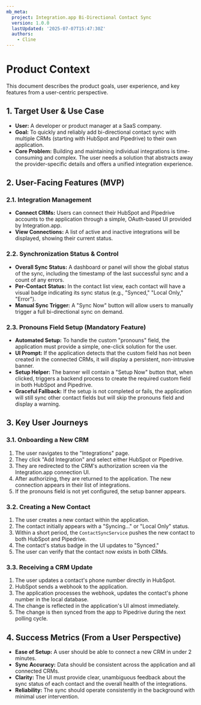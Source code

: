 ```yaml
---
mb_meta:
  project: Integration.app Bi-Directional Contact Sync
  version: 1.0.0
  lastUpdated: '2025-07-07T15:47:30Z'
  authors:
    - Cline
---
```


# Product Context

This document describes the product goals, user experience, and key features from a user-centric perspective.

## 1. Target User & Use Case

-   **User:** A developer or product manager at a SaaS company.
-   **Goal:** To quickly and reliably add bi-directional contact sync with multiple CRMs (starting with HubSpot and Pipedrive) to their own application.
-   **Core Problem:** Building and maintaining individual integrations is time-consuming and complex. The user needs a solution that abstracts away the provider-specific details and offers a unified integration experience.

## 2. User-Facing Features (MVP)

### 2.1. Integration Management

-   **Connect CRMs:** Users can connect their HubSpot and Pipedrive accounts to the application through a simple, OAuth-based UI provided by Integration.app.
-   **View Connections:** A list of active and inactive integrations will be displayed, showing their current status.

### 2.2. Synchronization Status & Control

-   **Overall Sync Status:** A dashboard or panel will show the global status of the sync, including the timestamp of the last successful sync and a count of any errors.
-   **Per-Contact Status:** In the contact list view, each contact will have a visual badge indicating its sync status (e.g., "Synced," "Local Only," "Error").
-   **Manual Sync Trigger:** A "Sync Now" button will allow users to manually trigger a full bi-directional sync on demand.

### 2.3. Pronouns Field Setup (Mandatory Feature)

-   **Automated Setup:** To handle the custom "pronouns" field, the application must provide a simple, one-click solution for the user.
-   **UI Prompt:** If the application detects that the custom field has not been created in the connected CRMs, it will display a persistent, non-intrusive banner.
-   **Setup Helper:** The banner will contain a "Setup Now" button that, when clicked, triggers a backend process to create the required custom field in both HubSpot and Pipedrive.
-   **Graceful Fallback:** If the setup is not completed or fails, the application will still sync other contact fields but will skip the pronouns field and display a warning.

## 3. Key User Journeys

### 3.1. Onboarding a New CRM

1.  The user navigates to the "Integrations" page.
2.  They click "Add Integration" and select either HubSpot or Pipedrive.
3.  They are redirected to the CRM's authorization screen via the Integration.app connection UI.
4.  After authorizing, they are returned to the application. The new connection appears in their list of integrations.
5.  If the pronouns field is not yet configured, the setup banner appears.

### 3.2. Creating a New Contact

1.  The user creates a new contact within the application.
2.  The contact initially appears with a "Syncing..." or "Local Only" status.
3.  Within a short period, the `ContactSyncService` pushes the new contact to both HubSpot and Pipedrive.
4.  The contact's status badge in the UI updates to "Synced."
5.  The user can verify that the contact now exists in both CRMs.

### 3.3. Receiving a CRM Update

1.  The user updates a contact's phone number directly in HubSpot.
2.  HubSpot sends a webhook to the application.
3.  The application processes the webhook, updates the contact's phone number in the local database.
4.  The change is reflected in the application's UI almost immediately.
5.  The change is then synced from the app to Pipedrive during the next polling cycle.

## 4. Success Metrics (From a User Perspective)

-   **Ease of Setup:** A user should be able to connect a new CRM in under 2 minutes.
-   **Sync Accuracy:** Data should be consistent across the application and all connected CRMs.
-   **Clarity:** The UI must provide clear, unambiguous feedback about the sync status of each contact and the overall health of the integrations.
-   **Reliability:** The sync should operate consistently in the background with minimal user intervention.
